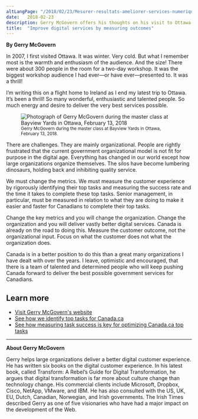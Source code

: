 ```yaml
---
altLangPage: "/2018/02/23/Mesurer-resultats-ameliorer-services-numeriques"
date:   2018-02-23
description: Gerry McGovern offers his thoughts on his visit to Ottawa last week.
title:  "Improve digital services by measuring outcomes"
---
```


**By Gerry McGovern**

In 2007, I first visited Ottawa. It was winter. Very cold. But what I remember most is the warmth and enthusiasm of the audience. And the size! There were about 300 people in the room for a two-day workshop. It was the biggest workshop audience I had ever—or have ever—presented to. It was a thrill!

I’m writing this on a flight home to Ireland as I end my latest trip to Ottawa. It’s been a thrill! So many wonderful, enthusiastic and talented people. So much energy and desire to deliver the very best services possible.

<figure>
    <img class="img-responsive" alt="Photograph of Gerry McGovern during the master class at Bayview Yards in Ottawa, February 13, 2018" src="/images/gerry-week/2018_02_18-4058.jpg">
    <figcaption><small>Gerry McGovern during the master class at Bayview Yards in Ottawa, February 13, 2018.</small></figcaption>
</figure>

There are challenges. They are mainly organizational. People are rightly frustrated that the current government organizational model is not fit for purpose in the digital age. Everything has changed in our world except how large organizations organize themselves. The silos have become lumbering dinosaurs, holding back and inhibiting quality service.

We must change the metrics. We must measure the customer experience by rigorously identifying their top tasks and measuring the success rate and the time it takes to complete these top tasks. Senior management, in particular, must be measured in relation to what they are doing to make it easier and faster for Canadians to complete their top tasks.

Change the key metrics and you will change the organization. Change the organization and you will deliver vastly better digital services. Canada is already on the road to doing this. Measure the customer outcome, not the organizational input. Focus on what the customer does not what the organization does.

Canada is in a better position to do this than a great many organizations I have dealt with over the years. I leave, optimistic and encouraged, that there is a team of talented and determined people who will keep pushing Canada forward to deliver the best possible government services for Canadians.

## Learn more

- [Visit Gerry McGovern's website](http://www.gerrymcgovern.com/)
- [See how we identify top tasks for Canada.ca](https://blog.canada.ca/2017/12/11/top-100-for-gc.html)
- [See how measuring task success is key for optimizing Canada.ca top tasks](https://blog.canada.ca/2017/12/12/optimization-overview.html)

----

**About Gerry McGovern**

Gerry helps large organizations deliver a better digital customer experience. He has written six books on the digital customer experience. In his latest book, called Transform: A Rebel’s Guide for Digital Transformation, he argues that digital transformation is far more about culture change than technology change. His commercial clients include Microsoft, Dropbox, Cisco, NetApp, VMware, and IBM. He has also consulted with the US, UK, EU, Dutch, Canadian, Norwegian, and Irish governments. The Irish Times described Gerry as one of five visionaries who have had a major impact on the development of the Web.
